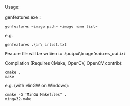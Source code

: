 Usage:

genfeatures.exe：

	genfeatures <image path> <image name list>

e.g.

	genfeatures .\ir\ irlist.txt

Feature file will be written to .\output\imagefeatures_out.txt

Compilation (Requires CMake, OpenCV, OpenCV_contrib):

	cmake .
	make

e.g. (with MinGW on Windows):

	cmake -G "MinGW Makefiles" .
	mingw32-make
